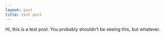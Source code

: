 ```yaml
---
layout: post
title: test post
---
```

Hi, this is a test post. You probably shouldn't be seeing this, but whatever. 
